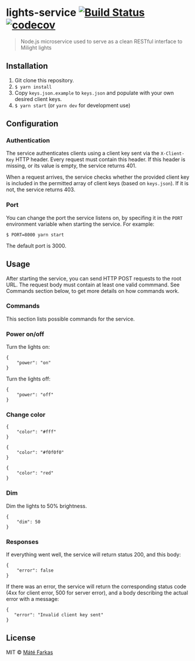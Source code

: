 # lights-service [![Build Status](https://travis-ci.org/wolfika/lights-service.svg?branch=master)](https://travis-ci.org/wolfika/lights-service) [![codecov](https://codecov.io/gh/wolfika/lights-service/badge.svg?branch=master)](https://codecov.io/gh/wolfika/lights-service?branch=master)

> Node.js microservice used to serve as a clean RESTful interface to Milight lights

## Installation

1. Git clone this repository.
2. `$ yarn install`
3. Copy `keys.json.example` to `keys.json` and populate with your own desired client keys.
4. `$ yarn start` (or `yarn dev` for development use)

## Configuration

### Authentication

The service authenticates clients using a client key sent via the `X-Client-Key` HTTP header. Every request must contain this header. If this header is missing, or its value is empty, the service returns 401.

When a request arrives, the service checks whether the provided client key is included in the permitted array of client keys (based on `keys.json`). If it is not, the service returns 403.

### Port

You can change the port the service listens on, by specifing it in the `PORT` environment variable when starting the service. For example:

```
$ PORT=8000 yarn start
```

The default port is 3000.

## Usage

After starting the service, you can send HTTP POST requests to the root URL. The request body must contain at least one valid commmand. See Commands section below, to get more details on how commands work.

### Commands

This section lists possible commands for the service.

### Power on/off

Turn the lights on:

```
{
    "power": "on"
}
```

Turn the lights off:

```
{
    "power": "off"
}
```

### Change color

```
{
    "color": "#fff"
}
```

```
{
    "color": "#f0f0f0"
}
```

```
{
    "color": "red"
}
```

### Dim

Dim the lights to 50% brightness.

```
{
    "dim": 50
}
```

### Responses

If everything went well, the service will return status 200, and this body:

```
{
    "error": false
}
```

If there was an error, the service will return the corresponding status code (4xx for client error, 500 for server error), and a body describing the actual error with a message:

```
{
   "error": "Invalid client key sent"
}
```

## License

MIT © [Máté Farkas](https://github.com/wolfika)
